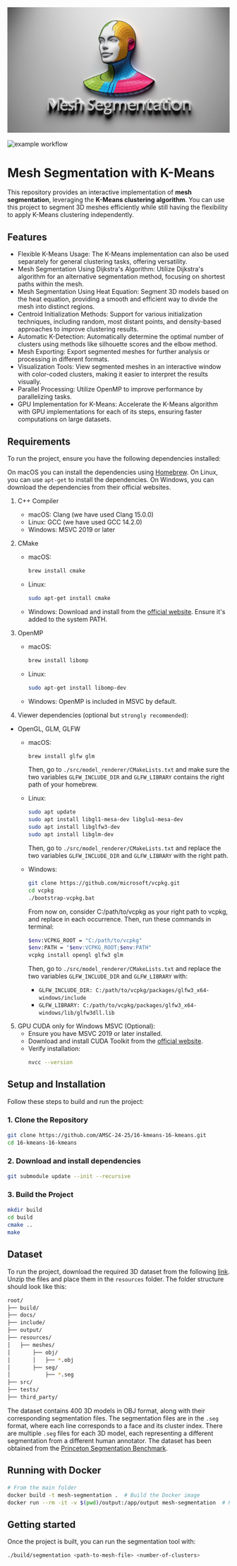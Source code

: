 <img src="docs/img/logo.jpg" alt="logo" width="600px"/>


![example workflow](https://github.com/AMSC-24-25/16-kmeans-16-kmeans/actions/workflows/ci.yml/badge.svg?event=push)

# Mesh Segmentation with K-Means
 This repository provides an interactive implementation of **mesh segmentation**, leveraging the **K-Means clustering algorithm**. You can use this project to segment 3D meshes efficiently while still having the flexibility to apply K-Means clustering independently.

## Features
- Flexible K-Means Usage: The K-Means implementation can also be used separately for general clustering tasks, offering versatility.
- Mesh Segmentation Using Dijkstra's Algorithm: Utilize Dijkstra's algorithm for an alternative segmentation method, focusing on shortest paths within the mesh.
- Mesh Segmentation Using Heat Equation: Segment 3D models based on the heat equation, providing a smooth and efficient way to divide the mesh into distinct regions.
- Centroid Initialization Methods: Support for various initialization techniques, including random, most distant points, and density-based approaches to improve clustering results.
- Automatic K-Detection: Automatically determine the optimal number of clusters using methods like silhouette scores and the elbow method.
- Mesh Exporting: Export segmented meshes for further analysis or processing in different formats.
- Visualization Tools: View segmented meshes in an interactive window with color-coded clusters, making it easier to interpret the results visually.
- Parallel Processing: Utilize OpenMP to improve performance by parallelizing tasks.
- GPU Implementation for K-Means: Accelerate the K-Means algorithm with GPU implementations for each of its steps, ensuring faster computations on large datasets.

## Requirements

To run the project, ensure you have the following dependencies installed:

On macOS you can install the dependencies using [Homebrew](https://brew.sh/). On Linux, you can use `apt-get` to install the dependencies. On Windows, you can download the dependencies from their official websites.

1) C++ Compiler
    - macOS: Clang (we have used Clang 15.0.0)
    - Linux: GCC (we have used GCC 14.2.0)
    - Windows: MSVC 2019 or later
2) CMake
    - macOS:
      ```bash
      brew install cmake
      ```
    - Linux:
      ```bash
      sudo apt-get install cmake
      ```
    - Windows:
      Download and install from the [official website](https://cmake.org/download/). Ensure it's added to the system PATH.
3) OpenMP
    - macOS:
      ```bash
      brew install libomp
      ```
    - Linux:
      ```bash
      sudo apt-get install libomp-dev
      ```
    - Windows:
      OpenMP is included in MSVC by default.

4) Viewer dependencies (optional but `strongly recommended`):
- OpenGL, GLM, GLFW
    - macOS:
      ```bash
      brew install glfw glm
      ```
      Then, go to `./src/model_renderer/CMakeLists.txt` and make sure the two variables `GLFW_INCLUDE_DIR` and `GLFW_LIBRARY` contains the right path of your homebrew.

    - Linux:
      ```bash
      sudo apt update
      sudo apt install libgl1-mesa-dev libglu1-mesa-dev
      sudo apt install libglfw3-dev
      sudo apt install libglm-dev
      ```
      Then, go to `./src/model_renderer/CMakeLists.txt` and replace the two variables `GLFW_INCLUDE_DIR` and `GLFW_LIBRARY` with the right path.

    - Windows:
      ```bash
      git clone https://github.com/microsoft/vcpkg.git
      cd vcpkg
      ./bootstrap-vcpkg.bat
      ```
      From now on, consider C:/path/to/vcpkg as your right path to vcpkg, and replace in each occurrence.
      Then, run these commands in terminal:
      ```bash
      $env:VCPKG_ROOT = "C:/path/to/vcpkg"
      $env:PATH = "$env:VCPKG_ROOT;$env:PATH"
      vcpkg install opengl glfw3 glm
      ```
      Then, go to `./src/model_renderer/CMakeLists.txt` and replace the two variables `GLFW_INCLUDE_DIR` and `GLFW_LIBRARY` with:
      - `GLFW_INCLUDE_DIR: C:/path/to/vcpkg/packages/glfw3_x64-windows/include`
      - `GLFW_LIBRARY: C:/path/to/vcpkg/packages/glfw3_x64-windows/lib/glfw3dll.lib`

5) GPU CUDA only for Windows MSVC (Optional):
    - Ensure you have MSVC 2019 or later installed.
    - Download and install CUDA Toolkit from the [official website](https://developer.nvidia.com/cuda-downloads).
    - Verify installation:
      ```bash
      nvcc --version
      ```

## Setup and Installation

Follow these steps to build and run the project:

### 1. Clone the Repository
```bash
git clone https://github.com/AMSC-24-25/16-kmeans-16-kmeans.git
cd 16-kmeans-16-kmeans
```

### 2. Download and install dependencies
```bash
git submodule update --init --recursive
```

### 3. Build the Project
```bash
mkdir build
cd build
cmake ..
make
```

## Dataset

To run the project, download the required 3D dataset from the following [link](https://polimi365-my.sharepoint.com/:u:/g/personal/10978268_polimi_it/EZKJJOmNr_REh4EHY5Tln7QBmNEsD940wz2wfekhq0LguA?e=noOjtN). Unzip the files and place them in the `resources` folder. The folder structure should look like this:
```bash
root/
├── build/
├── docs/
├── include/   
├── output/           
├── resources/        
│   ├── meshes/
│       ├── obj/
│       │   ├── *.obj
│       ├── seg/
│           ├── *.seg
├── src/     
├── tests/
├── third_party/
```
The dataset contains 400 3D models in OBJ format, along with their corresponding segmentation files. The segmentation files are in the `.seg` format, where each line corresponds to a face and its cluster index. There are multiple `.seg` files for each 3D model, each representing a different segmentation from a different human annotator. The dataset has been obtained from the [Princeton Segmentation Benchmark](http://segeval.cs.princeton.edu/).

## Running with Docker
```bash
# From the main folder
docker build -t mesh-segmentation .  # Build the Docker image
docker run --rm -it -v $(pwd)/output:/app/output mesh-segmentation  # Run the container
```

## Getting started

Once the project is built, you can run the segmentation tool with:
```bash
./build/segmentation <path-to-mesh-file> <number-of-clusters>
```
